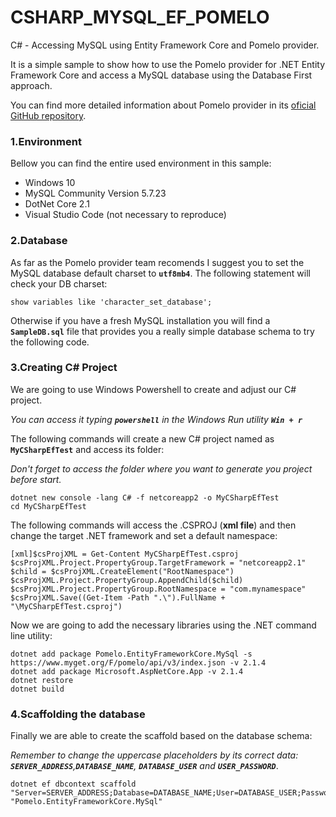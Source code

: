 # CSHARP_MYSQL_EF_POMELO
C# - Accessing MySQL using Entity Framework Core and Pomelo provider.

It is a simple sample to show how to use the Pomelo provider for .NET Entity Framework Core and access a MySQL database using the Database First approach. 

You can find more detailed information about Pomelo provider in its [oficial GitHub repository](https://github.com/PomeloFoundation/Pomelo.EntityFrameworkCore.MySql).

### 1.Environment
Bellow you can find the entire used environment in this sample:

* Windows 10
* MySQL Community Version 5.7.23
* DotNet Core 2.1
* Visual Studio Code (not necessary to reproduce)

### 2.Database
As far as the Pomelo provider team recomends I suggest you to set the MySQL database default charset to __```utf8mb4```__. The following statement will check your DB charset:

```show variables like 'character_set_database';```

Otherwise if you have a fresh MySQL installation you will find a __```SampleDB.sql```__ file that provides you a really simple database schema to try the following code.

### 3.Creating C# Project
We are going to use Windows Powershell to create and adjust our C# project.

_You can access it typing __```powershell```__ in the Windows Run utility __```Win + r```___

The following commands will create a new C# project named as __```MyCSharpEfTest```__ and access its folder:

_Don't forget to access the folder where you want to generate you project before start._
```
dotnet new console -lang C# -f netcoreapp2 -o MyCSharpEfTest
cd MyCSharpEfTest
```

The following commands will access the .CSPROJ (__xml file__) and then change the target .NET framework and set a default namespace:
```
[xml]$csProjXML = Get-Content MyCSharpEfTest.csproj
$csProjXML.Project.PropertyGroup.TargetFramework = "netcoreapp2.1"
$child = $csProjXML.CreateElement("RootNamespace")
$csProjXML.Project.PropertyGroup.AppendChild($child)
$csProjXML.Project.PropertyGroup.RootNamespace = "com.mynamespace"
$csProjXML.Save((Get-Item -Path ".\").FullName + "\MyCSharpEfTest.csproj")
```

Now we are going to add the necessary libraries using the .NET command line utility:
```
dotnet add package Pomelo.EntityFrameworkCore.MySql -s https://www.myget.org/F/pomelo/api/v3/index.json -v 2.1.4
dotnet add package Microsoft.AspNetCore.App -v 2.1.4
dotnet restore
dotnet build
```

### 4.Scaffolding the database
Finally we are able to create the scaffold based on the database schema:

_Remember to change the uppercase placeholders by its correct data: __```SERVER_ADDRESS```__,__```DATABASE_NAME```__, __```DATABASE_USER```__ and __```USER_PASSWORD```___.
```
dotnet ef dbcontext scaffold "Server=SERVER_ADDRESS;Database=DATABASE_NAME;User=DATABASE_USER;Password=USER_PASSWORD;" "Pomelo.EntityFrameworkCore.MySql"
```
